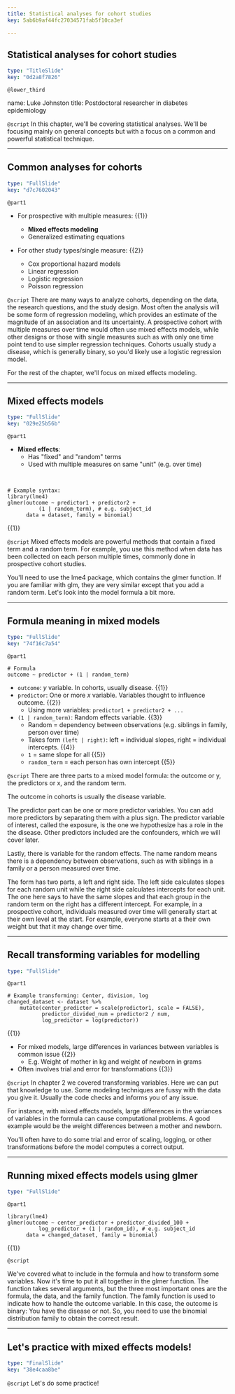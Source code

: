 ```yaml
---
title: Statistical analyses for cohort studies
key: 5ab6b9af44fc27034571fab5f10ca3ef

---
```

## Statistical analyses for cohort studies

```yaml
type: "TitleSlide"
key: "0d2a8f7826"
```

`@lower_third`

name: Luke Johnston
title: Postdoctoral researcher in diabetes epidemiology


`@script`
In this chapter, we'll be covering statistical analyses. We'll be focusing mainly on general concepts but with a focus on a common and powerful statistical technique.


---
## Common analyses for cohorts

```yaml
type: "FullSlide"
key: "d7c7602043"
```

`@part1`
- For prospective with multiple measures: {{1}}
    - **Mixed effects modeling**
    - Generalized estimating equations

- For other study types/single measure: {{2}}
    - Cox proportional hazard models
    - Linear regression
    - Logistic regression
    - Poisson regression


`@script`
There are many ways to analyze cohorts, depending on the data, the research questions, and the study design. Most often the analysis will be some form of regression modeling, which provides an estimate of the magnitude of an association and its uncertainty. A prospective cohort with multiple measures over time would often use mixed effects models, while other designs or those with single measures such as with only one time point tend to use simpler regression techniques. Cohorts usually study a disease, which is generally binary, so you'd likely use a logistic regression model.

For the rest of the chapter, we'll focus on mixed effects modeling.


---
## Mixed effects models

```yaml
type: "FullSlide"
key: "029e25b56b"
```

`@part1`
- **Mixed effects**: 
    - Has "fixed" and "random" terms
    - Used with multiple measures on same "unit" (e.g. over time)

&nbsp;

```{r}
# Example syntax:
library(lme4)
glmer(outcome ~ predictor1 + predictor2 + 
          (1 | random_term), # e.g. subject_id
      data = dataset, family = binomial)
```
{{1}}


`@script`
Mixed effects models are powerful methods that contain a fixed term and a random term. For example, you use this method when data has been collected on each person multiple times, commonly done in prospective cohort studies. 

You'll need to use the lme4 package, which contains the glmer function. If you are familiar with glm, they are very similar except that you add a random term. Let's look into the model formula a bit more.


---
## Formula meaning in mixed models

```yaml
type: "FullSlide"
key: "74f16c7a54"
```

`@part1`
```{r}
# Formula
outcome ~ predictor + (1 | random_term)
```

- `outcome`: $y$ variable. In cohorts, usually disease. {{1}}
- `predictor`: One or more $x$ variable. Variables thought to influence outcome. {{2}}
    - Using more variables: `predictor1 + predictor2 + ...`
- `(1 | random_term)`: Random effects variable. {{3}}
    - Random = dependency between observations (e.g. siblings in family, person over time)
    - Takes form `(left | right)`: left = individual slopes, right = individual intercepts. {{4}}
    - `1` = same slope for all {{5}}
    - `random_term` = each person has own intercept {{5}}


`@script`
There are three parts to a mixed model formula: the outcome or y, the predictors or x, and the random term. 

The outcome in cohorts is usually the disease variable. 

The predictor part can be one or more predictor variables. You can add more predictors by separating them with a plus sign. The predictor variable of interest, called the exposure, is the one we hypothesize has a role in the the disease. Other predictors included are the confounders, which we will cover later.

Lastly, there is variable for the random effects. The name random means there is a dependency between observations, such as with siblings in a family or a person measured over time. 

The form has two parts, a left and right side. The left side calculates slopes for each random unit while the right side calculates intercepts for each unit. The one here says to have the same slopes and that each group in the random term on the right has a different intercept. For example, in a prospective cohort, individuals measured over time will generally start at their own level at the start. For example, everyone starts at a their own weight but that it may change over time.


---
## Recall transforming variables for modelling

```yaml
type: "FullSlide"
```

`@part1`
```{r}
# Example transforming: Center, division, log
changed_dataset <- dataset %>% 
    mutate(center_predictor = scale(predictor1, scale = FALSE),
           predictor_divided_num = predictor2 / num,
           log_predictor = log(predictor))
``` 
{{1}}

- For mixed models, large differences in variances between variables is common issue {{2}}
    - E.g. Weight of mother in kg and weight of newborn in grams
- Often involves trial and error for transformations {{3}}


`@script`
In chapter 2 we covered transforming variables. Here we can put that knowledge to use. Some modeling techniques are fussy with the data you give it. Usually the code checks and informs you of any issue. 

For instance, with mixed effects models, large differences in the variances of variables in the formula can cause computational problems. A good example would be the weight differences between a mother and newborn.

You'll often have to do some trial and error of scaling, logging, or other transformations  before the model computes a correct output.


---
## Running mixed effects models using glmer

```yaml
type: "FullSlide"
```

`@part1`
```{r}
library(lme4)
glmer(outcome ~ center_predictor + predictor_divided_100 + 
          log_predictor + (1 | random_id), # e.g. subject_id
      data = changed_dataset, family = binomial)
``` 
{{1}}


`@script`

We've covered what to include in the formula and how to transform some variables. Now it's time to put it all together in the glmer function. The function takes several arguments, but the three most important ones are the formula, the data, and the family function. The family function is used to indicate how to handle the outcome variable. In this case, the outcome is binary: You have the disease or not. So, you need to use the binomial distribution family to obtain the correct result.

---
## Let's practice with mixed effects models!

```yaml
type: "FinalSlide"
key: "38e4caa8be"
```

`@script`
Let's do some practice!

